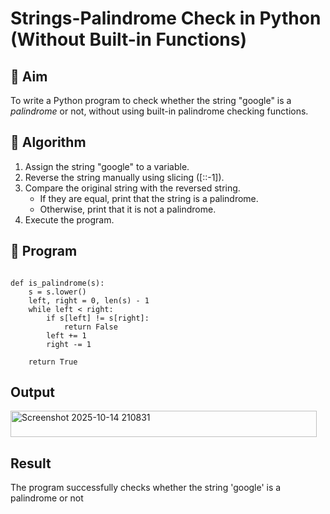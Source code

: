 # Strings-Palindrome Check in Python (Without Built-in Functions)

## 🎯 Aim
To write a Python program to check whether the string "google" is a *palindrome* or not, without using built-in palindrome checking functions.

## 🧠 Algorithm
1. Assign the string "google" to a variable.
2. Reverse the string manually using slicing ([::-1]).
3. Compare the original string with the reversed string.
   - If they are equal, print that the string is a palindrome.
   - Otherwise, print that it is not a palindrome.
4. Execute the program.

## 🧾 Program
```

def is_palindrome(s):
    s = s.lower()
    left, right = 0, len(s) - 1
    while left < right:
        if s[left] != s[right]:
            return False
        left += 1
        right -= 1
    
    return True
```

## Output
<img width="490" height="42" alt="Screenshot 2025-10-14 210831" src="https://github.com/user-attachments/assets/5ba9eca1-4b69-4413-ad58-e87e83b44342" />

## Result
The program successfully checks whether the string 'google' is a palindrome or not
